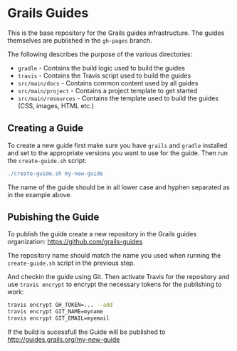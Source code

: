 # Grails Guides

This is the base repository for the Grails guides infrastructure. The guides themselves are published in the `gh-pages` branch.

The following describes the purpose of the various directories:

* `gradle` - Contains the build logic used to build the guides
* `travis` - Contains the Travis script used to build the guides
* `src/main/docs` - Contains common content used by all guides
* `src/main/project` - Contains a project template to get started
* `src/main/resources` - Contains the template used to build the guides (CSS, images, HTML etc.)

## Creating a Guide

To create a new guide first make sure you have `grails` and `gradle` installed and set to the appropriate versions you want to use for the guide. Then run the `create-guide.sh` script:

```groovy
./create-guide.sh my-new-guide
```

The name of the guide should be in all lower case and hyphen separated as in the example above.

## Pubishing the Guide

To publish the guide create a new repository in the Grails guides organization: https://github.com/grails-guides

The repository name should match the name you used when running the `create-guide.sh` script in the previous step.

And checkin the guide using Git. Then activate Travis for the repository and use `travis encrypt` to encrypt the necessary tokens for the publishing to work:

```bash
travis encrypt GH_TOKEN=... --add
travis encrypt GIT_NAME=myname
travis encrypt GIT_EMAIL=myemail
``` 

If the build is sucessfull the Guide will be published to http://guides.grails.org/my-new-guide 